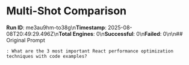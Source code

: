 # Multi-Shot Comparison

**Run ID**: me3au9hm-to38g\n**Timestamp**: 2025-08-08T20:49:29.496Z\n**Total Engines**: 0\n**Successful**: 0\n**Failed**: 0\n\n## Original Prompt
```
: What are the 3 most important React performance optimization techniques with code examples?
```

